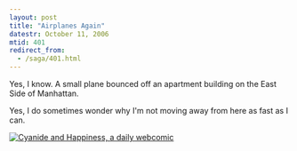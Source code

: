 ```yaml
---
layout: post
title: "Airplanes Again"
datestr: October 11, 2006
mtid: 401
redirect_from:
  - /saga/401.html
---
```


Yes, I know.  A small plane bounced off an apartment building on the East Side of Manhattan.

Yes, I do sometimes wonder why I'm not moving away from here as fast as I can.

<a href="http://www.explosm.net/comics/680/"><img alt="Cyanide and Happiness, a daily webcomic" src="http://files.explosm.net/comics/Kris/safe.png" /></a>
